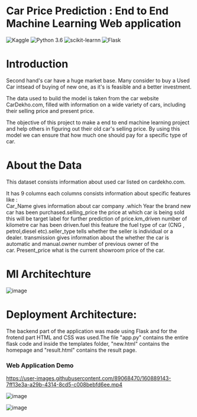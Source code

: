 # Car Price Prediction : End to End Machine Learning Web application

![Kaggle](https://img.shields.io/badge/Dataset-Kaggle-blue.svg) ![Python 3.6](https://img.shields.io/badge/Python-3.6-brightgreen.svg) ![scikit-learnn](https://img.shields.io/badge/Library-Scikit_Learn-red.svg) ![Flask](https://img.shields.io/badge/Web_Framework-Flask-yellow.svg)

# Introduction

Second hand's car have a huge market base. Many consider to buy a Used Car intsead of buying of new one, as it's is feasible and a better investment.

The data used to build the model is taken from the car website CarDekho.com, filled with information on a wide variety of cars, including their selling price and present price. 

The objective of this project to make a end to end machine learning project and help others in figuring out their old car's selling price. By using this model we can ensure that how much one should pay for a specific type of car.

# About the Data

This dataset consists information about used car listed on cardekho.com. 

It has 9 columns each columns consists information about specific features like :   
Car_Name gives information about car company .which Year the brand new car has been purchased.selling_price the price at which car is being sold this will be target label for further prediction of price.km_driven number of kilometre car has been driven.fuel this feature the fuel type of car (CNG , petrol,diesel etc).seller_type tells whether the seller is individual or a dealer. transmission gives information about the whether the car is automatic and manual.owner number of previous owner of the car. Present_price what is the current showroom price of the car.

# Ml Architechture

![image](https://user-images.githubusercontent.com/89068470/160882475-0ce38f14-68ea-4ecd-94b9-ffb60a577f9b.png)

# Deployment Architecture:
The backend part of the application was made using Flask and for the frotend part HTML and CSS was used.The file "app.py" contains the entire flask code and inside the templates folder, "new.html" contains the homepage and "result.html" contains the result page.

### Web Application Demo

https://user-images.githubusercontent.com/89068470/160889143-7ff13e3a-a29b-4314-8cd5-c008bebfd6ee.mp4



![image](https://user-images.githubusercontent.com/89068470/160884958-cc38c2c1-6e72-4f4d-a901-624b32881329.png)

![image](https://user-images.githubusercontent.com/89068470/160885020-953c9887-3e98-4f62-b3be-63e169557e29.png)


